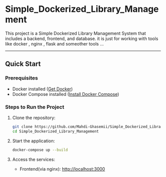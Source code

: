 # Simple_Dockerized_Library_Management

This project is a Simple Dockerized Library Management System that includes a backend, frontend, and database. it is just for working with tools like docker , nginx , flask and someother tools ...

---

## **Quick Start**

### Prerequisites

- Docker installed ([Get Docker](https://www.docker.com/products/docker-desktop))
- Docker Compose installed ([Install Docker Compose](https://docs.docker.com/compose/install/))

### Steps to Run the Project

1. Clone the repository:

   ```bash
   git clone https://github.com/Mahdi-Ghasemii/Simple_Dockerized_Library_Management.git
   cd Simple_Dockerized_Library_Management
   ```

2. Start the application:

   ```bash
   docker-compose up --build
   ```

3. Access the services:

   - Frontend(via nginx): [http://localhost:3000](http://localhost:3000)
